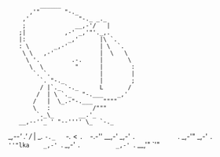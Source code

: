              ______
          ,'"       "-._
        ,'              "-._ _._
        ;              __,-'/   |
       ;|           ,-' _,'"'._,.
       |:            _,'      |\ `.
       : \       _,-'         | \  `.
        \ \   ,-'             |  \   \
         \ '.         .-.     |       \
          \  \         "      |        :
           `. `.              |        |
             `. "-._          |        ;
             / |`._ `-._      L       /
            /  | \ `._   "-.___    _,'
           /   |  \_.-"-.___   """"
           \   :            /"""
            `._\_       __.'_
       __,--''_ ' "--'''' \_  `-._
 __,--'     .' /_  |   __. `-._   `-._
<            `.  `-.-''  __,-'     _,-'
 `.            `.   _,-'"      _,-'
   `.            ''"lka    _,-'
     `.                _,-'
       `.          _,-'
         `.   __,'"
           `'" 

